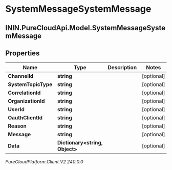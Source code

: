 # SystemMessageSystemMessage

## ININ.PureCloudApi.Model.SystemMessageSystemMessage

## Properties

|Name | Type | Description | Notes|
|------------ | ------------- | ------------- | -------------|
| **ChannelId** | **string** |  | [optional] |
| **SystemTopicType** | **string** |  | [optional] |
| **CorrelationId** | **string** |  | [optional] |
| **OrganizationId** | **string** |  | [optional] |
| **UserId** | **string** |  | [optional] |
| **OauthClientId** | **string** |  | [optional] |
| **Reason** | **string** |  | [optional] |
| **Message** | **string** |  | [optional] |
| **Data** | **Dictionary&lt;string, Object&gt;** |  | [optional] |



_PureCloudPlatform.Client.V2 240.0.0_
